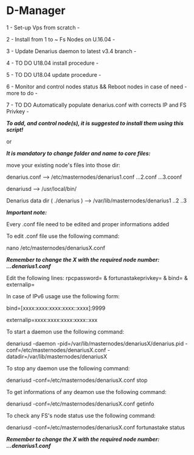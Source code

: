 # D-Manager
1 - Set-up Vps from scratch -

2 - Install from 1 to ~ Fs Nodes on U.16.04 -

3 - Update Denarius daemon to latest v3.4 branch -

4 - TO DO U18.04 install procedure -

5 - TO DO U18.04 update procedure -

6 - Monitor and control nodes status && Reboot nodes in case of need - more to do -

7 - TO DO Automatically populate denarius.conf with corrects IP and FS Privkey -
 
 
***To add, and control node(s), it is suggested to install them using this script!***
 
or
 
***It is mandatory to change folder and name to core files:***

move your existing node's files into those dir:

denarius.conf --> /etc/masternodes/denarius1.conf ...2.conf ...3.coonf

denariusd --> /usr/local/bin/

Denarius data dir ( ./denarius ) --> /var/lib/masternodes/denarius1 ..2 ..3 
 
 
***Important note:***

Every .conf file need to be edited and proper informations added

To edit .conf file use the following command:

nano /etc/masternodes/denariusX.conf

***Remember to change the X with the required node number: ...denarius1.conf***

Edit the following lines: rpcpassword= & fortunastakeprivkey= & bind= & externalip=
 
In case of IPv6 usage use the following form:

bind=[xxxx:xxxx:xxxx:xxxx::xxxx]:9999

externalip=xxxx:xxxx:xxxx:xxxx::xxx
 
To start a daemon use the following command:
 
denariusd -daemon -pid=/var/lib/masternodes/denariusX/denarius.pid -conf=/etc/masternodes/denariusX.conf -datadir=/var/lib/masternodes/denariusX
  
To stop any daemon use the following command:
 
denariusd -conf=/etc/masternodes/denariusX.conf stop
  
To get informations of any deamon use the following command:
 
denariusd -conf=/etc/masternodes/denariusX.conf getinfo
  
To check any FS's node status use the following command:
 
denariusd -conf=/etc/masternodes/denariusX.conf fortunastake status
  
 ***Remember to change the X with the required node number: ...denarius1.conf***


